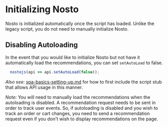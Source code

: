 # Initializing Nosto

Nosto is initialized automatically once the script has loaded. Unlike the legacy script, you do not need to manually initialize Nosto.

## Disabling Autoloading

In the event that you would like to initialize Nosto but not have it automatically load the recommendations, you can set `setAutoLoad` to false.

```javascript
  nostojs(api => api.setAutoLoad(false));
```

_Also see_: [spa-basics-setting-up.md](../frontend/implementation-guide-session-api/spa-basics-setting-up.md "mention") for how to first include the script stub that allows API usage in this manner.

_Note:_ You will need to manually load the recommendations when the autoloading is disabled. A recommendation request needs to be sent in order to track user events. So, if autoloading is disabled and you wish to track an order or cart changes, you need to send a recommendation request even if you don't wish to display recommendations on the page.
